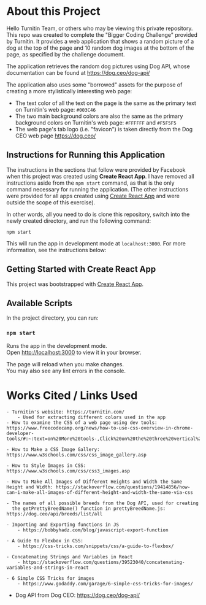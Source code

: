 # About this Project

Hello Turnitin Team, or others who may be viewing this private repository. This repo was created to complete the "Bigger Coding Challenge" provided by Turnitin. It provides a web application that shows a random picture of a dog at the top of the page and 10 random dog images at the bottom of the page, as specified by the challenge document.

The application retrieves the random dog pictures using Dog API, whose documentation can be found at https://dog.ceo/dog-api/

The application also uses some "borrowed" assets for the purpose of creating a more stylistically interesting web page:
- The text color of all the text on the page is the same as the primary text on Turnitin's web page: `#003C46` 
- The two main background colors are also the same as the primary background colors on Turnitin's web page: `#FFFFFF` and `#F5F5F5`
- The web page's tab logo (i.e. "favicon") is taken directly from the Dog CEO web page https://dog.ceo/

## Instructions for Running this Application 

The instructions in the sections that follow were provided by Facebook when this project was created using **Create React App**. I have removed all instructions aside from the `npm start` command, as that is the only command necessary for running the application. (The other instructions were provided for all apps created using [Create React App](https://github.com/facebook/create-react-app) and were outside the scope of this exercise). 

In other words, all you need to do is clone this repository, switch into the newly created directory, and run the following command:

`npm start`

This will run the app in development mode at `localhost:3000`. For more information, see the instructions below:

## Getting Started with Create React App

This project was bootstrapped with [Create React App](https://github.com/facebook/create-react-app).

## Available Scripts

In the project directory, you can run:

### `npm start`

Runs the app in the development mode.\
Open [http://localhost:3000](http://localhost:3000) to view it in your browser.

The page will reload when you make changes.\
You may also see any lint errors in the console.

# Works Cited / Links Used
    - Turnitin's website: https://turnitin.com/
        - Used for extracting different colors used in the app
    - How to examine the CSS of a web page using dev tools: https://www.freecodecamp.org/news/how-to-use-css-overview-in-chrome-developer-tools/#:~:text=on%20More%20tools-,Click%20on%20the%20three%20vertical%20dots%20located%20on%20the%20top,select%20the%20CSS%20overview%20feature.

    - How to Make a CSS Image Gallery: https://www.w3schools.com/css/css_image_gallery.asp

    - How to Style Images in CSS: https://www.w3schools.com/css/css3_images.asp

    - How to Make All Images of Different Heights and Width the Same Height and Width: https://stackoverflow.com/questions/19414856/how-can-i-make-all-images-of-different-height-and-width-the-same-via-css

    - The names of all possible breeds from the Dog API, used for creating
      the getPrettyBreedName() function in prettyBreedName.js: https://dog.ceo/api/breeds/list/all

    - Importing and Exporting functions in JS
        - https://bobbyhadz.com/blog/javascript-export-function

    - A Guide to Flexbox in CSS:
        - https://css-tricks.com/snippets/css/a-guide-to-flexbox/

    - Concatenating Strings and Variables in React
        - https://stackoverflow.com/questions/39523040/concatenating-variables-and-strings-in-react

    - 6 Simple CSS Tricks for images
        - https://www.godaddy.com/garage/6-simple-css-tricks-for-images/

- Dog API from Dog CEO: https://dog.ceo/dog-api/